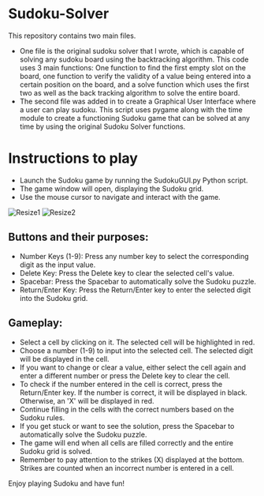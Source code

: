 # Sudoku-Solver
This repository contains two main files. 
- One file is the original sudoku solver that I wrote, which is capable of solving any sudoku board using the backtracking algorithm. This code uses 3 main functions: One function to find the first empty slot on the board, one function to verify the validity of a value being entered into a certain position on the board, and a solve function which uses the first two as well as the back tracking algorithm to solve the entire board.
- The second file was added in to create a Graphical User Interface where a user can play sudoku. This script uses pygame along with the time module to create a functioning Sudoku game that can be solved at any time by using the original Sudoku Solver functions. 

# Instructions to play
- Launch the Sudoku game by running the SudokuGUI.py Python script.  
- The game window will open, displaying the Sudoku grid.  
- Use the mouse cursor to navigate and interact with the game.

![Resize1](https://github.com/DylanFinlay/Sudoku-project/assets/129635550/d9f35788-f789-420b-9612-85b95be6ec2c)
![Resize2](https://github.com/DylanFinlay/Sudoku-project/assets/129635550/66c7306e-9263-4805-8f93-efe82ca25c6f)

## Buttons and their purposes:

- Number Keys (1-9): Press any number key to select the corresponding digit as the input value.  
- Delete Key: Press the Delete key to clear the selected cell's value.  
- Spacebar: Press the Spacebar to automatically solve the Sudoku puzzle.  
- Return/Enter Key: Press the Return/Enter key to enter the selected digit into the Sudoku grid.

## Gameplay:

- Select a cell by clicking on it. The selected cell will be highlighted in red.  
- Choose a number (1-9) to input into the selected cell. The selected digit will be displayed in the cell.  
- If you want to change or clear a value, either select the cell again and enter a different number or press the Delete key to clear the cell.  
- To check if the number entered in the cell is correct, press the Return/Enter key. If the number is correct, it will be displayed in black. Otherwise, an 'X' will be displayed in red.  
- Continue filling in the cells with the correct numbers based on the Sudoku rules.  
- If you get stuck or want to see the solution, press the Spacebar to automatically solve the Sudoku puzzle.  
- The game will end when all cells are filled correctly and the entire Sudoku grid is solved.  
- Remember to pay attention to the strikes (X) displayed at the bottom. Strikes are counted when an incorrect number is entered in a cell.  

Enjoy playing Sudoku and have fun!




